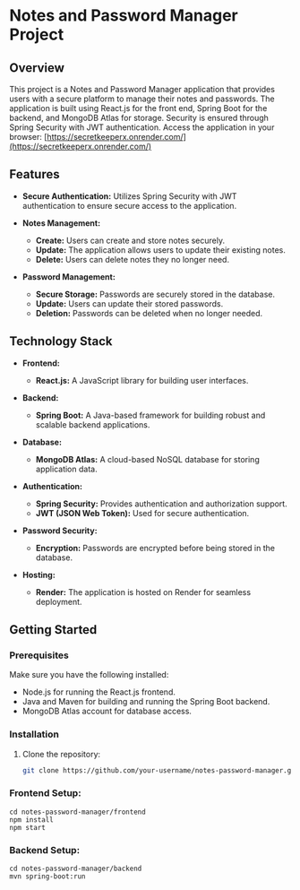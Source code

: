 # Notes and Password Manager Project

## Overview

This project is a Notes and Password Manager application that provides users with a secure platform to manage their notes and passwords. The application is built using React.js for the front end, Spring Boot for the backend, and MongoDB Atlas for storage. Security is ensured through Spring Security with JWT authentication. Access the application in your browser: [https://secretkeeperx.onrender.com/](https://secretkeeperx.onrender.com/)

## Features

- **Secure Authentication:** Utilizes Spring Security with JWT authentication to ensure secure access to the application.

- **Notes Management:**
  - **Create:** Users can create and store notes securely.
  - **Update:** The application allows users to update their existing notes.
  - **Delete:** Users can delete notes they no longer need.

- **Password Management:**
  - **Secure Storage:** Passwords are securely stored in the database.
  - **Update:** Users can update their stored passwords.
  - **Deletion:** Passwords can be deleted when no longer needed.

## Technology Stack

- **Frontend:**
  - **React.js:** A JavaScript library for building user interfaces.

- **Backend:**
  - **Spring Boot:** A Java-based framework for building robust and scalable backend applications.

- **Database:**
  - **MongoDB Atlas:** A cloud-based NoSQL database for storing application data.

- **Authentication:**
  - **Spring Security:** Provides authentication and authorization support.
  - **JWT (JSON Web Token):** Used for secure authentication.

- **Password Security:**
  - **Encryption:** Passwords are encrypted before being stored in the database.

- **Hosting:**
  - **Render:** The application is hosted on Render for seamless deployment.

## Getting Started

### Prerequisites

Make sure you have the following installed:

- Node.js for running the React.js frontend.
- Java and Maven for building and running the Spring Boot backend.
- MongoDB Atlas account for database access.

### Installation

1. Clone the repository:

   ```bash
   git clone https://github.com/your-username/notes-password-manager.git

### Frontend Setup:

    cd notes-password-manager/frontend
    npm install
    npm start

### Backend Setup:

    cd notes-password-manager/backend
    mvn spring-boot:run
